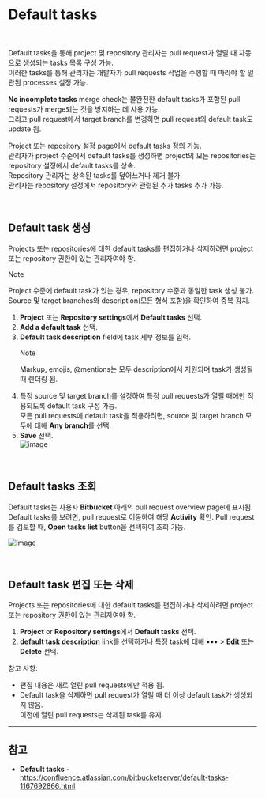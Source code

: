# Default tasks

<br>

Default tasks을 통해 project 및 repository 관리자는 pull request가 열릴 때 자동으로 생성되는 tasks 목록 구성 가능.  
이러한 tasks를 통해 관리자는 개발자가 pull requests 작업을 수행할 때 따라야 할 일관된 processes 설정 가능.

**No incomplete tasks** merge check는 불완전한 default tasks가 포함된 pull requests가 merge되는 것을 방지하는 데 사용 가능.  
그리고 pull request에서 target branch를 변경하면 pull request의 default task도 update 됨.

Project 또는 repository 설정 page에서 default tasks 정의 가능.  
관리자가 project 수준에서 default tasks를 생성하면 project의 모든 repositories는 repository 설정에서 default tasks를 상속.  
Repository 관리자는 상속된 tasks를 덮어쓰거나 제거 불가.  
관리자는 repository 설정에서 repository와 관련된 추가 tasks 추가 가능.

<br>

## Default task 생성
Projects 또는 repositories에 대한 default tasks를 편집하거나 삭제하려면 project 또는 repository 권한이 있는 관리자여야 함.

> [!NOTE]  
> Project 수준에 default task가 있는 경우, repository 수준과 동일한 task 생성 불가.  
> Source 및 target branches와 description(모든 형식 포함)을 확인하여 중복 감지.

1. **Project** 또는 **Repository settings**에서 **Default tasks** 선택.
2. **Add a default task** 선택.
3. **Default task description** field에 task 세부 정보를 입력.
    > [!NOTE]  
    > Markup, emojis, @mentions는 모두 description에서 지원되며 task가 생성될 때 렌더링 됨.
4. 특정 source 및 target branch를 설정하여 특정 pull requests가 열릴 때에만 적용되도록 default task 구성 가능.  
  모든 pull requests에 default task을 적용하려면, source 및 target branch 모두에 대해 **Any branch**를 선택.
5. **Save** 선택.  
  ![image](https://confluence.atlassian.com/bitbucketserver/files/1167692866/1167692868/1/1662435393713/add.png)

<br>

## Default tasks 조회
Default tasks는 사용자 **Bitbucket** 아래의 pull request overview page에 표시됨.  
Default tasks를 보려면, pull request로 이동하여 해당 **Activity** 확인.
Pull request를 검토할 때, **Open tasks list** button을 선택하여 조회 가능.

![image](https://confluence.atlassian.com/bitbucketserver/files/1167692866/1167692867/1/1662435393589/view.png)

<br>

## Default task 편집 또는 삭제
Projects 또는 repositories에 대한 default tasks를 편집하거나 삭제하려면 project 또는 repository 권한이 있는 관리자여야 함.

1. **Project** or **Repository settings**에서 **Default tasks** 선택.
2. **default task description** link를 선택하거나 특정 task에 대해 •••  > **Edit** 또는 **Delete** 선택.

참고 사항:
- 편집 내용은 새로 열린 pull requests에만 적용 됨.
- Default task을 삭제하면 pull request가 열릴 때 더 이상 default task가 생성되지 않음.  
  이전에 열린 pull requests는 삭제된 task를 유지.

<hr>

## 참고
- **Default tasks** - https://confluence.atlassian.com/bitbucketserver/default-tasks-1167692866.html

